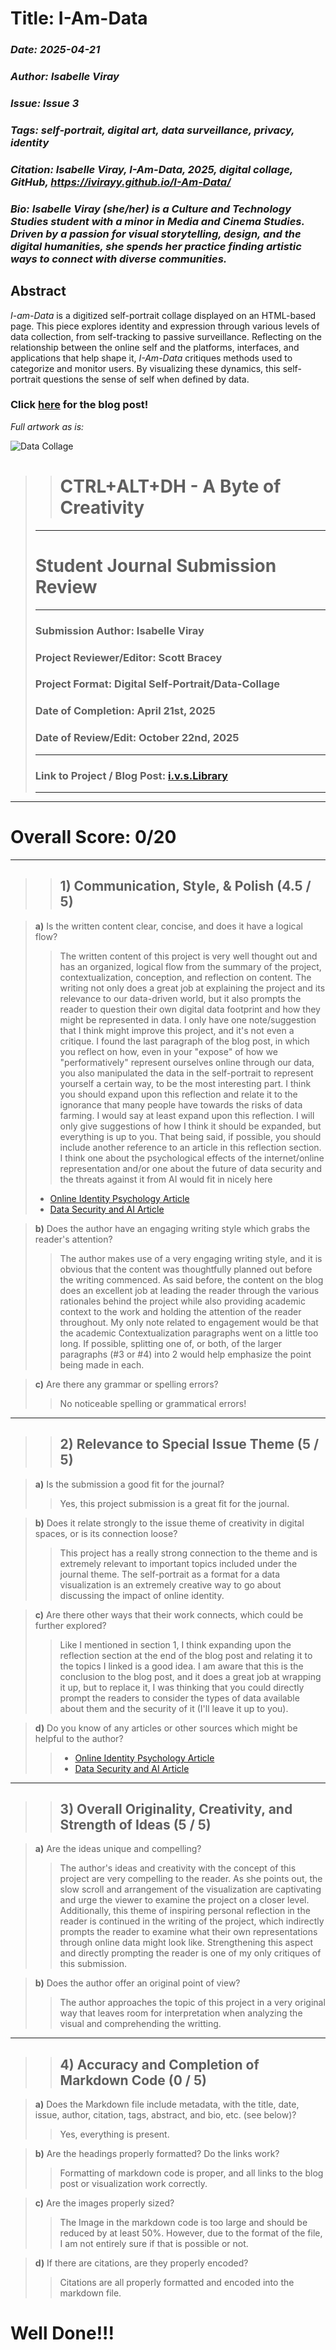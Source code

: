 # **Title: I-Am-Data**
### *Date: 2025-04-21*
### *Author: Isabelle Viray*
### *Issue: Issue 3*
### *Tags: self-portrait, digital art, data surveillance, privacy, identity*
### *Citation: Isabelle Viray, *I-Am-Data*, 2025, digital collage, GitHub, https://ivirayy.github.io/I-Am-Data/*
### *Bio: Isabelle Viray (she/her) is a Culture and Technology Studies student with a minor in Media and Cinema Studies. Driven by a passion for visual storytelling, design, and the digital humanities, she spends her practice finding artistic ways to connect with diverse communities.*

## Abstract
*I-am-Data* is a digitized self-portrait collage displayed on an HTML-based page. This piece explores identity and expression through various levels of data collection, from self-tracking to passive surveillance. Reflecting on the relationship between the online self and the platforms, interfaces, and applications that help shape it, *I-Am-Data* critiques methods used to categorize and monitor users. By visualizing these dynamics, this self-portrait questions the sense of self when defined by data.

### **Click [here](https://ivslibrary.wordpress.com/2025/04/21/i-am-data-a-self-portrait/) for the blog post!**

*Full artwork as is:*

<img src="cts3000-final.png" alt="Data Collage"/>

>> # **CTRL+ALT+DH - A Byte of Creativity**
> ---
>  # **Student Journal Submission Review**
> ---
> ### **Submission Author:** Isabelle Viray
> ### **Project Reviewer/Editor:** Scott Bracey
> ### **Project Format:** Digital Self-Portrait/Data-Collage
> ### **Date of Completion:** April 21st, 2025
> ### **Date of Review/Edit:** October 22nd, 2025 
> ---
> ### **Link to Project / Blog Post:** [i.v.s.Library](https://ivslibrary.wordpress.com/2025/04/21/i-am-data-a-self-portrait/)
> ---
---
# **Overall Score:** 0/20
--- 
>>## 1) Communication, Style, & Polish (4.5 / 5)

> **a)** Is the written content clear, concise, and does it have a logical flow?
> >The written content of this project is very well thought out and has an organized, logical flow from the summary of the project, contextualization, conception, and reflection on content. The writing not only does a great job at explaining the project and its relevance to our data-driven world, but it also prompts the reader to question their own digital data footprint and how they might be represented in data. I only have one note/suggestion that I think might improve this project, and it's not even a critique. I found the last paragraph of the blog post, in which you reflect on how, even in your "expose" of how we "performatively" represent ourselves online through our data, you also manipulated the data in the self-portrait to represent yourself a certain way, to be the most interesting part. I think you should expand upon this reflection and relate it to the ignorance that many people have towards the risks of data farming. I would say at least expand upon this reflection. I will only give suggestions of how I think it should be expanded, but everything is up to you. That being said, if possible, you should include another reference to an article in this reflection section. I think one about the psychological effects of the internet/online representation and/or one about the future of data security and the threats against it from AI would fit in nicely here
>  - [Online Identity Psychology Article](https://www.psychologytoday.com/ca/blog/just-you/202110/how-the-internet-shapes-who-we-are)
>  - [Data Security and AI Article](https://hai.stanford.edu/news/privacy-ai-era-how-do-we-protect-our-personal-information)

> **b)** Does the author have an engaging writing style which grabs the reader's attention?
> >  The author makes use of a very engaging writing style, and it is obvious that the content was thoughtfully planned out before the writing commenced. As said before, the content on the blog does an excellent job at leading the reader through the various rationales behind the project while also providing academic context to the work and holding the attention of the reader throughout. My only note related to engagement would be that the academic Contextualization paragraphs went on a little too long. If possible, splitting one of, or both, of the larger paragraphs (#3 or #4) into 2 would help emphasize the point being made in each. 

> **c)** Are there any grammar or spelling errors?
>> No noticeable spelling or grammatical errors!  

--- 
>> ## 2) Relevance to Special Issue Theme (5 / 5)

> **a)** Is the submission a good fit for the journal?
> > Yes, this project submission is a great fit for the journal.

> **b)** Does it relate strongly to the issue theme of creativity in digital spaces, or is its connection loose?
> > This project has a really strong connection to the theme and is extremely relevant to important topics included under the journal theme. The self-portrait as a format for a data visualization is an extremely creative way to go about discussing the impact of online identity.

> **c)** Are there other ways that their work connects, which could be further explored?
> > Like I mentioned in section 1, I think expanding upon the reflection section at the end of the blog post and relating it to the topics I linked is a good idea. I am aware that this is the conclusion to the blog post, and it does a great job at wrapping it up, but to replace it, I was thinking that you could directly prompt the readers to consider the types of data available about them and the security of it (I'll leave it up to you).

> **d)** Do you know of any articles or other sources which might be helpful to the author?
>> - [Online Identity Psychology Article](https://www.psychologytoday.com/ca/blog/just-you/202110/how-the-internet-shapes-who-we-are)
>> - [Data Security and AI Article](https://hai.stanford.edu/news/privacy-ai-era-how-do-we-protect-our-personal-information)

---
>> ## **3) Overall Originality, Creativity, and Strength of Ideas (5 / 5)**

> **a)** Are the ideas unique and compelling?
> > The author's ideas and creativity with the concept of this project are very compelling to the reader. As she points out, the slow scroll and arrangement of the visualization are captivating and urge the viewer to examine the project on a closer level. Additionally, this theme of inspiring personal reflection in the reader is continued in the writing of the project, which indirectly prompts the reader to examine what their own representations through online data might look like. Strengthening this aspect and directly prompting the reader is one of my only critiques of this submission.

> **b)** Does the author offer an original point of view?
> > The author approaches the topic of this project in a very original way that leaves room for interpretation when analyzing the visual and comprehending the writting. 

--- 
>> ## 4) Accuracy and Completion of Markdown Code (0 / 5)

> **a)** Does the Markdown file include metadata, with the title, date, issue, author, citation, tags, abstract, and bio, etc. (see below)?
> > Yes, everything is present.

> **b)** Are the headings properly formatted? Do the links work?
> > Formatting of markdown code is proper, and all links to the blog post or visualization work correctly.
 
> **c)** Are the images properly sized?
> > The Image in the markdown code is too large and should be reduced by at least 50%. However, due to the format of the file, I am not entirely sure if that is possible or not. 

> **d)** If there are citations, are they properly encoded?
> > Citations are all properly formatted and encoded into the markdown file.

# Well Done!!!






